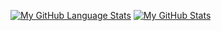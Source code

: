 
  [![My GitHub Language Stats](https://github-readme-stats.vercel.app/api/top-langs/?username=IAmTheOnion&theme=tokyonight)]()
  [![My GitHub Stats](https://github-readme-stats.vercel.app/api/?username=IAmTheOnion&theme=tokyonight&showicons=true)]()
